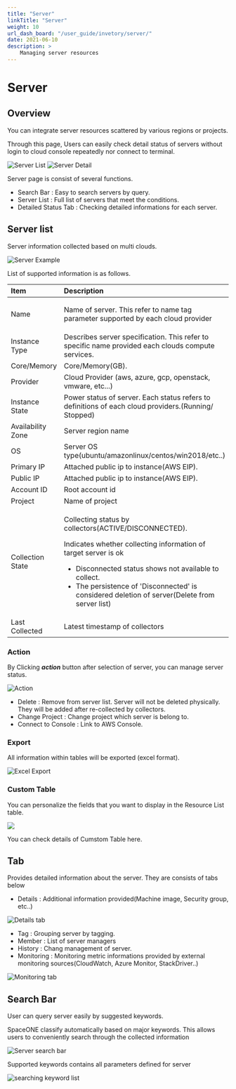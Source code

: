 ```yaml
---
title: "Server"
linkTitle: "Server"
weight: 10
url_dash_board: "/user_guide/invetory/server/" 
date: 2021-06-10
description: >
    Managing server resources
---
```


# Server

## Overview  

You can integrate server resources scattered by various regions or projects.

Through this page, Users can easily check detail status of servers without login to cloud console repeatedly nor connect to terminal.

![Server List](/docs/using_spaceone_console/user_guide/invetory/server_img/server_image_01.png)
![Server Detail](/docs/using_spaceone_console/user_guide/invetory/server_img/server_image_02.png)

Server page is consist of several functions.

* Search Bar : Easy to search servers by query.
* Server List : Full list of servers that meet the conditions.
* Detailed Status Tab : Checking detailed informations for each server.

## Server list

Server information collected based on multi clouds.

![Server Example](/docs/using_spaceone_console/user_guide/invetory/server_img/server_image_03.png)

List of supported information is as follows.

<table>
  <thead>
    <tr>
      <th style="text-align:left">Item</th>
      <th style="text-align:left">Description</th>
    </tr>
  </thead>
  <tbody>
    <tr>
      <td style="text-align:left">Name</td>
      <td style="text-align:left">
        <p></p>
        <p>Name of server. This refer to name tag parameter supported by each cloud
          provider</p>
      </td>
    </tr>
    <tr>
      <td style="text-align:left">Instance Type</td>
      <td style="text-align:left">Describes server specification. This refer to specific name provided each
        clouds compute services.</td>
    </tr>
    <tr>
      <td style="text-align:left">Core/Memory</td>
      <td style="text-align:left">Core/Memory(GB).</td>
    </tr>
    <tr>
      <td style="text-align:left">Provider</td>
      <td style="text-align:left">Cloud Provider (aws, azure, gcp, openstack, vmware, etc...)</td>
    </tr>
    <tr>
      <td style="text-align:left">Instance State</td>
      <td style="text-align:left">Power status of server. Each status refers to definitions of each cloud
        providers.(Running/ Stopped)</td>
    </tr>
    <tr>
      <td style="text-align:left">Availability Zone</td>
      <td style="text-align:left">Server region name</td>
    </tr>
    <tr>
      <td style="text-align:left">OS</td>
      <td style="text-align:left">Server OS type(ubuntu/amazonlinux/centos/win2018/etc..)</td>
    </tr>
    <tr>
      <td style="text-align:left">Primary IP</td>
      <td style="text-align:left">Attached public ip to instance(AWS EIP).</td>
    </tr>
    <tr>
      <td style="text-align:left">Public IP</td>
      <td style="text-align:left">Attached public ip to instance(AWS EIP).</td>
    </tr>
    <tr>
      <td style="text-align:left">Account ID</td>
      <td style="text-align:left">Root account id</td>
    </tr>
    <tr>
      <td style="text-align:left">Project</td>
      <td style="text-align:left">Name of project</td>
    </tr>
    <tr>
      <td style="text-align:left">Collection State</td>
      <td style="text-align:left">
        <p>Collecting status by collectors(ACTIVE/DISCONNECTED).</p>
        <p>Indicates whether collecting information of target server is ok</p>
        <ul>
          <li>Disconnected status shows not available to collect.</li>
          <li>The persistence of 'Disconnected' is considered deletion of server(Delete
            from server list)</li>
        </ul>
      </td>
    </tr>
    <tr>
      <td style="text-align:left">Last Collected</td>
      <td style="text-align:left">Latest timestamp of collectors</td>
    </tr>
  </tbody>
</table>

### Action

By Clicking _**action**_ button after selection of server, you can manage server status.

![Action](/docs/using_spaceone_console/user_guide/invetory/server_img/server_image_04.png)

* Delete : Remove from server list. Server will not be deleted physically. They will be added after re-collected by collectors.
* Change Project : Change project which server is belong to. 
* Connect to Console : Link to AWS Console.

### Export

All information within tables will be exported (excel format).

![Excel Export](/docs/using_spaceone_console/user_guide/invetory/server_img/server_image_05.png)

### Custom Table

You can personalize the fields that you want to display in the Resource List table.

![](/docs/using_spaceone_console/user_guide/invetory/server_img/server_image_06.png)

You can check details of Cumstom Table here.

<!-- <a href ="docs/using_spaceone_console/advanced_topics/custom-table.md">Custom Table Details.</a> -->

## Tab

Provides detailed information about the server. They are consists of tabs below

* Details : Additional information provided\(Machine image, Security group, etc..\)

![Details tab](/docs/using_spaceone_console/user_guide/invetory/server_img/server_image_07.png)

* Tag : Grouping server by tagging.
* Member : List of server managers
* History : Chang management of server.
* Monitoring : Monitoring metric informations provided by external monitoring sources\(CloudWatch, Azure Monitor, StackDriver..\)

![Monitoring tab](/docs/using_spaceone_console/user_guide/invetory/server_img/server_image_08.png)

## Search Bar

User can query server easily by suggested keywords.

SpaceONE classify automatically based on major keywords. This allows users to conveniently search through the collected information 

![Server search bar](/docs/using_spaceone_console/user_guide/invetory/server_img/server_image_09.png)

Supported keywords contains all parameters defined for server

![searching keyword list](/docs/using_spaceone_console/user_guide/invetory/server_img/server_image_10.png)

